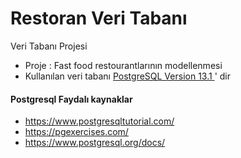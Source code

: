 # Restoran Veri Tabanı
Veri Tabanı Projesi
* Proje : Fast food restourantlarının modellenmesi
* Kullanılan veri tabanı [PostgreSQL Version 13.1	](https://www.postgresql.org/) ' dir

#### Postgresql Faydalı kaynaklar

* https://www.postgresqltutorial.com/
* https://pgexercises.com/
* https://www.postgresql.org/docs/
